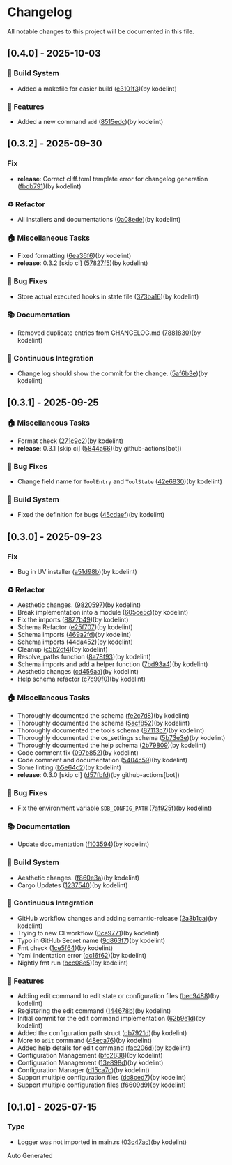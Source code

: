 # Changelog

All notable changes to this project will be documented in this file.

## [0.4.0] - 2025-10-03

### 🔧 Build System

- Added a makefile for easier build ([e3101f3](https://github.com/kodelint/setup-devbox/commit/e3101f307187d5d0035b385c3102bbd23535559d))(by kodelint)

### 🚀 Features

- Added a new command `add` ([8515edc](https://github.com/kodelint/setup-devbox/commit/8515edcc9582d3114fcdd547490d0113114b95b1))(by kodelint)

## [0.3.2] - 2025-09-30

### Fix

- **release**: Correct cliff.toml template error for changelog generation ([fbdb791](https://github.com/kodelint/setup-devbox/commit/fbdb7918d73d33306c181b7043203b442f5e041c))(by kodelint)

### ♻️ Refactor

- All installers and documentations ([0a08ede](https://github.com/kodelint/setup-devbox/commit/0a08edeaebc36a1c28b50a4c160ce075360e4394))(by kodelint)

### 🏠 Miscellaneous Tasks

- Fixed formatting ([6ea36f6](https://github.com/kodelint/setup-devbox/commit/6ea36f6cf066d866ae4fc2ffca5fa19e8fcdb4f2))(by kodelint)
- **release**: 0.3.2 [skip ci] ([57827f5](https://github.com/kodelint/setup-devbox/commit/57827f54b6f3f91e14eae05994ca49d2ca58c199))(by kodelint)

### 🐛 Bug Fixes

- Store actual executed hooks in state file ([373ba16](https://github.com/kodelint/setup-devbox/commit/373ba1600019f5a1b74fae689114b9d4be2a75cf))(by kodelint)

### 📚 Documentation

- Removed duplicate entries from CHANGELOG.md ([7881830](https://github.com/kodelint/setup-devbox/commit/7881830e80509d7940eafe2e6e2b798f1ad5f663))(by kodelint)

### 🔧 Continuous Integration

- Change log should show the commit for the change. ([5af6b3e](https://github.com/kodelint/setup-devbox/commit/5af6b3ef3d90aa173af68250986f5fc4bde7561c))(by kodelint)

## [0.3.1] - 2025-09-25

### 🏠 Miscellaneous Tasks

- Format check ([271c9c2](https://github.com/kodelint/setup-devbox/commit/271c9c29a2bc0e7d98d18a6f29779981979d71b8))(by kodelint)
- **release**: 0.3.1 [skip ci] ([5844a66](https://github.com/kodelint/setup-devbox/commit/5844a66342b79ebf725825432b9a1f246eebe396))(by github-actions[bot])

### 🐛 Bug Fixes

- Change field name for `ToolEntry` and `ToolState` ([42e6830](https://github.com/kodelint/setup-devbox/commit/42e683017df3e7e21c530425e61b990c06f6d9d0))(by kodelint)

### 🔧 Build System

- Fixed the definition for bugs ([45cdaef](https://github.com/kodelint/setup-devbox/commit/45cdaef531434fc715d9b7a1a94fb9553dc6d663))(by kodelint)

## [0.3.0] - 2025-09-23

### Fix

- Bug in UV installer ([a51d98b](https://github.com/kodelint/setup-devbox/commit/a51d98be5a593a2e9104e14180ab866ffd19ed1b))(by kodelint)

### ♻️ Refactor

- Aesthetic changes. ([9820597](https://github.com/kodelint/setup-devbox/commit/98205973ca4b8030f2d66f2030c157234d451458))(by kodelint)
- Break  implementation into a module ([605ce5c](https://github.com/kodelint/setup-devbox/commit/605ce5c470efd647a2f54048de3efbf3aa2e5a3e))(by kodelint)
- Fix the imports ([8877b49](https://github.com/kodelint/setup-devbox/commit/8877b49891a7100f4b1c5a37dc7a65c7798220f7))(by kodelint)
- Schema Refactor ([e25f707](https://github.com/kodelint/setup-devbox/commit/e25f707b0f5f82945a87615f24be2a4268e6e303))(by kodelint)
- Schema imports ([469a2fd](https://github.com/kodelint/setup-devbox/commit/469a2fd898991d7ba7081ac69def805445830616))(by kodelint)
- Schema imports ([44da452](https://github.com/kodelint/setup-devbox/commit/44da452b8e386ed1e6cecf52033b8b5f568f6901))(by kodelint)
- Cleanup ([c5b2df4](https://github.com/kodelint/setup-devbox/commit/c5b2df41c07ff6274db528517d503c4a77e26487))(by kodelint)
- Resolve_paths function ([8a78f93](https://github.com/kodelint/setup-devbox/commit/8a78f93b3311a9a2fb806cb96361231c3981b32f))(by kodelint)
- Schema imports and add a helper function ([7bd93a4](https://github.com/kodelint/setup-devbox/commit/7bd93a44d48655b6c09d848ce501cecbfd546b35))(by kodelint)
- Aesthetic changes ([cd456aa](https://github.com/kodelint/setup-devbox/commit/cd456aa1cfe7eff5414fcdde625a7e37c730258d))(by kodelint)
- Help schema refactor ([c7c99f0](https://github.com/kodelint/setup-devbox/commit/c7c99f032169c43f0cc36bb7daf4022c8c0440aa))(by kodelint)

### 🏠 Miscellaneous Tasks

- Thoroughly documented the schema ([fe2c7d8](https://github.com/kodelint/setup-devbox/commit/fe2c7d8ca811299ba105b634c319c2e459bfe753))(by kodelint)
- Thoroughly documented the schema ([5acf852](https://github.com/kodelint/setup-devbox/commit/5acf852cac754438633fc35476b0a7188a6be7bf))(by kodelint)
- Thoroughly documented the tools schema ([87113c7](https://github.com/kodelint/setup-devbox/commit/87113c7b0a9727eba9eb7ca72468ad22a18b24f7))(by kodelint)
- Thoroughly documented the os_settings schema ([5b73e3e](https://github.com/kodelint/setup-devbox/commit/5b73e3ee2a30cc770ff844ca39bdbd7558dc3a2a))(by kodelint)
- Thoroughly documented the help schema ([2b79809](https://github.com/kodelint/setup-devbox/commit/2b798096ab876b5450b6e7e3f0709f0eeca5cc9a))(by kodelint)
- Code comment fix ([097b852](https://github.com/kodelint/setup-devbox/commit/097b852f4696fcefd96cbd00a4dd3e620be4af17))(by kodelint)
- Code comment and documentation ([5404c59](https://github.com/kodelint/setup-devbox/commit/5404c59ec89150f2e87541447bbe93d2be318338))(by kodelint)
- Some linting ([b5e64c2](https://github.com/kodelint/setup-devbox/commit/b5e64c2dc6cc04272ef7ec79c919553ed2fb0256))(by kodelint)
- **release**: 0.3.0 [skip ci] ([d57fbfd](https://github.com/kodelint/setup-devbox/commit/d57fbfd544be0701dede46503bc09cd15337b3f1))(by github-actions[bot])

### 🐛 Bug Fixes

- Fix the environment variable `SDB_CONFIG_PATH` ([7af925f](https://github.com/kodelint/setup-devbox/commit/7af925f4d8cd7424d5006f380e106a2b9da16158))(by kodelint)

### 📚 Documentation

- Update documentation ([f103594](https://github.com/kodelint/setup-devbox/commit/f10359440c52f063b3ef2502a21551ce613de7d3))(by kodelint)

### 🔧 Build System

- Aesthetic changes. ([f860e3a](https://github.com/kodelint/setup-devbox/commit/f860e3ab04b8063fec987cf97d8cb2a8a5496e76))(by kodelint)
- Cargo Updates ([1237540](https://github.com/kodelint/setup-devbox/commit/12375405acae37d0ecc79618c4f1130ee44729c1))(by kodelint)

### 🔧 Continuous Integration

- GitHub workflow changes and adding semantic-release ([2a3b1ca](https://github.com/kodelint/setup-devbox/commit/2a3b1ca5aa8c7f755dbe32c35a6427ab5612f9be))(by kodelint)
- Trying to new CI workflow ([0ce9771](https://github.com/kodelint/setup-devbox/commit/0ce97717ee5f7f57c9398c814d92d534bdb4a6c8))(by kodelint)
- Typo in GitHub Secret name ([9d863f7](https://github.com/kodelint/setup-devbox/commit/9d863f7daf242fbae083397ee549fada03dc99d7))(by kodelint)
- Fmt check ([1ce5f64](https://github.com/kodelint/setup-devbox/commit/1ce5f64802e5f22dacd39fc0bd2a1ef198423191))(by kodelint)
- Yaml indentation error ([dc16f62](https://github.com/kodelint/setup-devbox/commit/dc16f62d074932ad1155fa9ad104cefbf76efe92))(by kodelint)
- Nightly fmt run ([bcc08e5](https://github.com/kodelint/setup-devbox/commit/bcc08e5947b37a52093de78fcafb10630d6bdcdf))(by kodelint)

### 🚀 Features

- Adding edit command to edit state or configuration files ([bec9488](https://github.com/kodelint/setup-devbox/commit/bec9488577143c9c003d7193cc85743bb4221fa9))(by kodelint)
- Registering the edit command ([144678b](https://github.com/kodelint/setup-devbox/commit/144678be600a536d70e96a1743ed8a3fec5f34af))(by kodelint)
- Initial commit for the edit command implementation ([62b9e1d](https://github.com/kodelint/setup-devbox/commit/62b9e1d6cfe8ec80fd8bbc8483504aa004e02e2a))(by kodelint)
- Added the configuration path struct ([db7921d](https://github.com/kodelint/setup-devbox/commit/db7921d1247f80b1593fc6d71b3d0271c28d6b2a))(by kodelint)
- More to `edit` command ([48eca76](https://github.com/kodelint/setup-devbox/commit/48eca7654b0ba58d92f86d4c9ccec7a81a50c05a))(by kodelint)
- Added help details for edit command ([fac206d](https://github.com/kodelint/setup-devbox/commit/fac206d6399d24f01a5cf90eb33a657fcea084d1))(by kodelint)
- Configuration Management ([bfc2838](https://github.com/kodelint/setup-devbox/commit/bfc28389e0041b72d892f083bae638d0229bc041))(by kodelint)
- Configuration Management ([13e898d](https://github.com/kodelint/setup-devbox/commit/13e898d94662b8d256735491781d44ed77bba140))(by kodelint)
- Configuration Manager ([d15ca7c](https://github.com/kodelint/setup-devbox/commit/d15ca7c9763158801afb4bdf5209d7c72111208e))(by kodelint)
- Support multiple configuration files ([dc8ced7](https://github.com/kodelint/setup-devbox/commit/dc8ced78afac92d5592043bd06272e63eb74c089))(by kodelint)
- Support multiple configuration files ([f6609d9](https://github.com/kodelint/setup-devbox/commit/f6609d98d297a0011859888f1098c1b1e8dbc304))(by kodelint)

## [0.1.0] - 2025-07-15

### Type

- Logger was not imported in main.rs ([03c47ac](https://github.com/kodelint/setup-devbox/commit/03c47ac4f75ef954a64c7b9fd81daafe560d5328))(by kodelint)

Auto Generated
